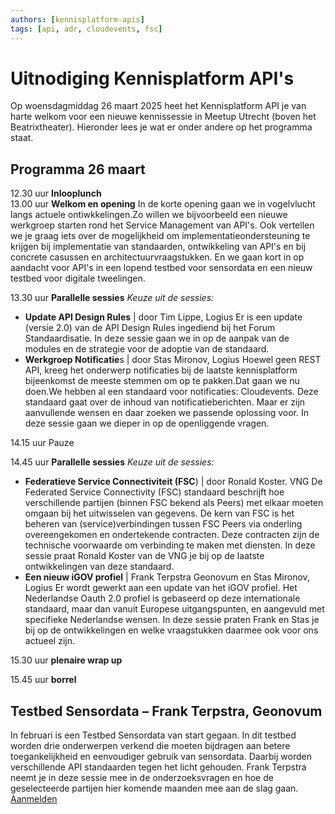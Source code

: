```yaml
---
authors: [kennisplatform-apis]
tags: [api, adr, cloudevents, fsc]
---
```

# Uitnodiging Kennisplatform API's

Op woensdagmiddag 26 maart 2025 heet het Kennisplatform API je van harte welkom voor een nieuwe kennissessie in Meetup Utrecht (boven het Beatrixtheater). Hieronder lees je wat er onder andere op het programma staat.

<!-- truncate -->

## Programma 26 maart

12.30 uur **Inlooplunch**   
13.00 uur **Welkom en opening** 
In de korte opening gaan we in vogelvlucht langs actuele ontiwkkelingen.Zo willen we bijvoorbeeld een nieuwe werkgroep starten rond het Service Management van API's. Ook vertellen we je graag iets over de mogelijkheid om implementatieondersteuning te krijgen bij implementatie van standaarden, ontwikkeling van API's en bij concrete casussen en architectuurvraagstukken. En we gaan kort in op aandacht voor API's in een lopend testbed voor sensordata en een nieuw testbed voor digitale tweelingen.  

13.30 uur **Parallelle sessies** 
*Keuze uit de sessies:*

- **Update API Design Rules** \| door Tim Lippe, Logius Er is een update (versie 2.0) van de API Design Rules ingediend bij het Forum Standaardisatie. In deze sessie gaan we in op de aanpak van de modules en de strategie voor de adoptie van de standaard.
- **Werkgroep Notificatie**s \| door Stas Mironov, Logius Hoewel geen REST API, kreeg het onderwerp notificaties bij de laatste kennisplatform bijeenkomst de meeste stemmen om op te pakken.Dat gaan we nu doen.We hebben al een standaard voor notificaties: Cloudevents. Deze standaard gaat over de inhoud van notificatieberichten. Maar er zijn aanvullende wensen en daar zoeken we passende oplossing voor. In deze sessie gaan we dieper in op de openliggende vragen. 

14.15 uur Pauze  

14.45 uur **Parallelle sessies** 
*Keuze uit de sessies:*

- **Federatieve Service Connectiviteit (FSC**) \| door Ronald Koster. VNG De Federated Service Connectivity (FSC) standaard beschrijft hoe verschillende partijen (binnen FSC bekend als Peers) met elkaar moeten omgaan bij het uitwisselen van gegevens. De kern van FSC is het beheren van (service)verbindingen tussen FSC Peers via onderling overeengekomen en ondertekende contracten. Deze contracten zijn de technische voorwaarde om verbinding te maken met diensten. In deze sessie praat Ronald Koster van de VNG je bij op de laatste ontwikkelingen van deze standaard.
- **Een nieuw iGOV profiel** \| Frank Terpstra Geonovum en Stas Mironov, Logius Er wordt gewerkt aan een update van het iGOV profiel. Het Nederlandse Oauth 2.0 profiel is gebaseerd op deze internationale standaard, maar dan vanuit Europese uitgangspunten, en aangevuld met specifieke Nederlandse wensen. In deze sessie praten Frank en Stas je bij op de ontwikkelingen en welke vraagstukken daarmee ook voor ons actueel zijn.

15.30 uur **plenaire wrap up**   

15.45 uur **borrel** 

## Testbed Sensordata – Frank Terpstra, Geonovum

In februari is een Testbed Sensordata van start gegaan. In dit testbed worden drie onderwerpen verkend die moeten bijdragen aan betere toegankelijkheid en eenvoudiger gebruik van sensordata. Daarbij worden verschillende API standaarden tegen het licht gehouden. Frank Terpstra neemt je in deze sessie mee in de onderzoeksvragen en hoe de geselecteerde partijen hier komende maanden mee aan de slag gaan. [Aanmelden](https://www.formdesk.com/geonovum/API2025)
